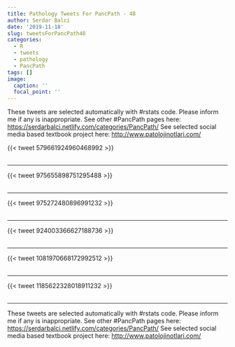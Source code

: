 ```yaml
---
title: Pathology Tweets For PancPath - 48
author: Serdar Balci
date: '2019-11-18'
slug: tweetsForPancPath48
categories:
  - R
  - tweets
  - pathology
  - PancPath
tags: []
image:
  caption: ''
  focal_point: ''
---
```



These tweets are selected automatically with #rstats code. Please inform me if any is inappropriate.
See other #PancPath pages here: https://serdarbalci.netlify.com/categories/PancPath/ 
See selected social media based textbook project here: http://www.patolojinotlari.com/

{{< tweet 579661924960468992 >}}
<br>
<br>
<hr>
{{< tweet 975655898751295488 >}}
<br>
<br>
<hr>
{{< tweet 975272480896991232 >}}
<br>
<br>
<hr>
{{< tweet 924003366627188736 >}}
<br>
<br>
<hr>
{{< tweet 1081970668172992512 >}}
<br>
<br>
<hr>
{{< tweet 1185622328018911232 >}}
<br>
<br>
<hr>


These tweets are selected automatically with #rstats code. Please inform me if any is inappropriate.
See other #PancPath pages here: https://serdarbalci.netlify.com/categories/PancPath/ 
See selected social media based textbook project here: http://www.patolojinotlari.com/
